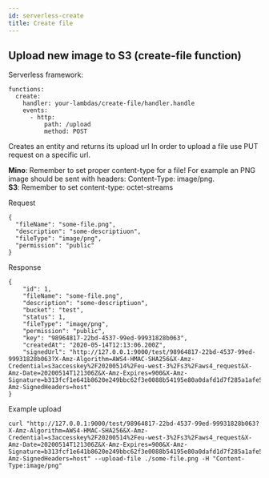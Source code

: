```yaml
---
id: serverless-create
title: Create file
---
```


## Upload new image to S3 (create-file function)

Serverless framework:
```
functions:
  create:
    handler: your-lambdas/create-file/handler.handle
    events:
      - http:
          path: /upload
          method: POST
```

Creates an entity and returns its upload url
In order to upload a file use PUT request on a specific url.

**Mino**: Remember to set proper content-type for a file! For example an PNG image should be sent with headers: Content-Type: image/png.\
**S3**: Remember to set content-type: octet-streams

Request

```
{
  "fileName": "some-file.png",
  "description": "some-descriptiuon",
  "fileType": "image/png",
  "permission": "public"
}
```

Response

```
{
    "id": 1,
    "fileName": "some-file.png",
    "description": "some-descriptiuon",
    "bucket": "test",
    "status": 1,
    "fileType": "image/png",
    "permission": "public",
    "key": "98964817-22bd-4537-99ed-99931828b063",
    "createdAt": "2020-05-14T12:13:06.200Z",
    "signedUrl": "http://127.0.0.1:9000/test/98964817-22bd-4537-99ed-99931828b063?X-Amz-Algorithm=AWS4-HMAC-SHA256&X-Amz-Credential=s3accesskey%2F20200514%2Feu-west-3%2Fs3%2Faws4_request&X-Amz-Date=20200514T121306Z&X-Amz-Expires=900&X-Amz-Signature=b313fcf1e641b8620e249bbc62f3e0088b54195e80a0dafd1d7f285a1afe5c52&X-Amz-SignedHeaders=host"
}
```

Example upload

```
curl "http://127.0.0.1:9000/test/98964817-22bd-4537-99ed-99931828b063?X-Amz-Algorithm=AWS4-HMAC-SHA256&X-Amz-Credential=s3accesskey%2F20200514%2Feu-west-3%2Fs3%2Faws4_request&X-Amz-Date=20200514T121306Z&X-Amz-Expires=900&X-Amz-Signature=b313fcf1e641b8620e249bbc62f3e0088b54195e80a0dafd1d7f285a1afe5c52&X-Amz-SignedHeaders=host" --upload-file ./some-file.png -H "Content-Type:image/png"
```
